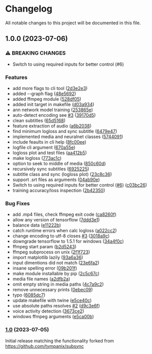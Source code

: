 # Changelog

All notable changes to this project will be documented in this file.

## 1.0.0 (2023-07-06)


### ⚠ BREAKING CHANGES

* Switch to using required inputs for better control (#6)

### Features

* add more flags to cli tool ([2d3e2e3](https://github.com/Rapportus/subsync/commit/2d3e2e3595fcc34d219b9525f6d303cf1b010b6b))
* added --graph flag ([48e5692](https://github.com/Rapportus/subsync/commit/48e56921689e188626d22f712818a502032acf1a))
* added ffmpeg module ([528df05](https://github.com/Rapportus/subsync/commit/528df051fd464d93cbd9557e02816b8fad088210))
* added init target in makefile ([d03a934](https://github.com/Rapportus/subsync/commit/d03a934c009c523c8932fefcb45cb03aea6e51e6))
* ann network model training ([253865e](https://github.com/Rapportus/subsync/commit/253865e84de1dd9308154022429afeedb80ea88e))
* auto-detect encoding see [#3](https://github.com/Rapportus/subsync/issues/3) ([39170d5](https://github.com/Rapportus/subsync/commit/39170d5b67a870c5b9b2af06ad007ab62dcda4b7))
* clean subtitles ([65d5168](https://github.com/Rapportus/subsync/commit/65d51689c15372fb84ed7b7bb2d2bc9be8b7ad99))
* feature extraction of audio ([a6b2038](https://github.com/Rapportus/subsync/commit/a6b203891f83a84cdacb6a7aee19da9c82a2611a))
* find minimum logloss and sync subtitle ([6479e47](https://github.com/Rapportus/subsync/commit/6479e4733114a81538780977b5c4015960f8d096))
* implemented media and neuralnet classes ([5744091](https://github.com/Rapportus/subsync/commit/57440911693a83bf18b011b7106dda3ca5c898f9))
* include feaults in cli help ([8fc00ee](https://github.com/Rapportus/subsync/commit/8fc00ee568f486f207e4fd8eea05fa8b73f02737))
* logfile cli argument ([670a55e](https://github.com/Rapportus/subsync/commit/670a55e5210c841e5ec2a135ce8d56c9cc742f17))
* logloss plot and test files ([aa412b5](https://github.com/Rapportus/subsync/commit/aa412b5acff8679727da362e7d7b6d2b92679925))
* make logloss ([773ac1c](https://github.com/Rapportus/subsync/commit/773ac1c44f1afe089b8f76d55a18f722bbe27180))
* option to seek to middle of media ([850c60d](https://github.com/Rapportus/subsync/commit/850c60daec5e263aeefb53c7cc4075cee0219fc3))
* recursively sync subtitles ([6925225](https://github.com/Rapportus/subsync/commit/6925225e764a7403a2e004ed0f894124fccd8028))
* subtitle class and sync (logloss plot) ([23c8c36](https://github.com/Rapportus/subsync/commit/23c8c36fe4e20cd2a93d3da2388a2edfac70b4f5))
* support .srt files as arguments ([04ab90e](https://github.com/Rapportus/subsync/commit/04ab90e5e993677bd8c5793e8124eed8b9f99677))
* Switch to using required inputs for better control ([#6](https://github.com/Rapportus/subsync/issues/6)) ([c03bc26](https://github.com/Rapportus/subsync/commit/c03bc268c866f6b7edf55038d2ede8570a2bc864))
* training accuracy/loss inspection ([2b42350](https://github.com/Rapportus/subsync/commit/2b423503908aa5dd4b5f2b8ca1102582e22e61fe))


### Bug Fixes

* add .mp4 files, check ffmpeg exit code ([ca8260f](https://github.com/Rapportus/subsync/commit/ca8260f7a28a033374187d9f9efb0969187bb1ea))
* allow any version of tensorflow ([7ddd3e1](https://github.com/Rapportus/subsync/commit/7ddd3e147786b2bb877f1b0dc59642321f29f6bf))
* balance data ([e11222b](https://github.com/Rapportus/subsync/commit/e11222b12b7122324aa456d334dbd7076262d9ff))
* catch runtime errors when calc logloss ([a022cc2](https://github.com/Rapportus/subsync/commit/a022cc27e54fc199d486c08ca2dfd9c430de495b))
* change encoding to utf-8 closes [#3](https://github.com/Rapportus/subsync/issues/3) ([3018a9c](https://github.com/Rapportus/subsync/commit/3018a9c456f9499a7f1fd9e2d16ad4dacc168cdd))
* downgrade tensorflow to 1.5.1 for windows ([34a4f0c](https://github.com/Rapportus/subsync/commit/34a4f0cc944c91180ee4e3c73b7007e9b738ea7b))
* ffmpeg start param ([b2d5243](https://github.com/Rapportus/subsync/commit/b2d524375c27c7e33ac12eaccfced37963efff85))
* ffmpeg subprocess on unix ([2f1f723](https://github.com/Rapportus/subsync/commit/2f1f7232427e2780a66779eb559e64779d36d70e))
* import matplotlib lazily ([93a6a36](https://github.com/Rapportus/subsync/commit/93a6a36dda6a27b253b14015a49270297b8db517))
* input dimentions did not match ([23e6fa2](https://github.com/Rapportus/subsync/commit/23e6fa25035d4175d897b929b8ad831d0aa6d012))
* insane spelling error ([09b201f](https://github.com/Rapportus/subsync/commit/09b201fb614e0bcd8bc73a5420e537f29a99d184))
* make module installable by pip ([2c5c67c](https://github.com/Rapportus/subsync/commit/2c5c67cfb31cbf4a9a9fdf98a0006eb387bb910b))
* media file names ([a2dfb2a](https://github.com/Rapportus/subsync/commit/a2dfb2a1811df3137be30167ef370ae8ab7bd77a))
* omit empty string in media paths ([4c7a9c2](https://github.com/Rapportus/subsync/commit/4c7a9c2f2d2e14f512186da9e8b6c44ca3e57aa5))
* remove unnecessary prints ([0ebec09](https://github.com/Rapportus/subsync/commit/0ebec092f00793665d9f60a42a4b9e619619184d))
* typo ([6085dc7](https://github.com/Rapportus/subsync/commit/6085dc702b104c6547d4e7f76ee6e9fd6ec70f8c))
* update makefile with twine ([e5ce40c](https://github.com/Rapportus/subsync/commit/e5ce40c877c4fb0d9c358e1b0a1e36b2a8b4c0a7))
* use absolute paths resolves [#2](https://github.com/Rapportus/subsync/issues/2) ([d9c3e6f](https://github.com/Rapportus/subsync/commit/d9c3e6ffa83cd623ade84b530c7db1764142b322))
* voice activity detection ([3673ce2](https://github.com/Rapportus/subsync/commit/3673ce21dc74364dbac644b740bfb8b2b536ea61))
* windows ffmpeg arguments ([e5ca00b](https://github.com/Rapportus/subsync/commit/e5ca00b9cee81035ea444c6f3f641a79e32feb31))

### [1.0](https://github.com/Rapportus/subsync/releases/tag/v1.0) (2023-07-05)

Initial release matching the functionality forked from https://github.com/tympanix/subsync

